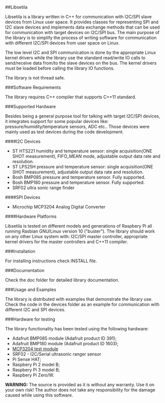 ##Libsetila

Libsetila is a library written in C++ for communication with I2C/SPI slave devices from Linux user space. It provides classes for representing SPI and I2C slave devices and implements data exchange methods that can be used for communication with target devices on I2C/SPI bus. The main purpose of the library is to simplify the process of writing software for communication with different I2C/SPI devices from user space on Linux.

The low level I2C and SPI communication is done by the appropriate Linux kernel drivers while the library use the standard read/write IO calls to send/receive data from/to the slave devices on the bus. The kernel drivers must be loaded before calling the library IO functions.

The library is not thread safe. 

###Software Requirements

The library requires C++ compiler that supports C++11 standard.

###Supported Hardware

Besides being a general purpose tool for talking with target I2C/SPI devices, it integrates support for some popular devices like: pressure/humidity/temperature sensors, ADC etc.. Those devices were mainly used as test devices during the code development. 

####I2C Devices

- ST HTS221 humidity and temperature sensor: single acquisition(ONE SHOT measurement), FIFO_MEAN mode, adjustable output data rate and resolution.
- ST LPS25H pressure and temperature sensor: single acquisition(ONE SHOT measurement), adjustable output data rate and resolution.
- Bosh BMP085 pressure and temperature sensor. Fully supported.
- Bosh BMP180 pressure and temperature sensor. Fully supported.
- SRF02 ultra sonic range finder

####SPI Devices

- Microchip MCP3204 Analog Digital Converter

####Hardware Platforms

Libsetila is tested on different models and generations of Raspbery Pi all running Rasbian GNU/Linux version 10 ("buster"). The library should work on any other Linux system with: I2C/SPI master controller, appropriate kernel drivers for the master controllers and C++11 compiler.

###Installation

For installing instructions check INSTALL file.

###Documentation

Check the doc folder for detailed library documentation.

###Usage and Examples

The library is distributed with examples that demonstrate the library use. Check the code in the devices folder
as an example for communication with different I2C and SPI devices.

###Hardware for testing 

The library functionality has been tested using the following hardware:

- Adafruit BMP085 module (Adafruit product ID 391);
- Adafruit BMP180 module (Adafruit product ID 1603);
- [MCP3204 test module](https://github.com/positronic57/libmcp3204/tree/master/example/hardware) 
- SRF02 - I2C/Serial ultrasonic ranger sensor
- Pi Sense HAT;
- Raspbery Pi 2 model B;
- Raspbery Pi 3 model B;
- Raspbery Pi Zero/W.


**WARNING:** 
The source is provided as it is without any warranty. Use it on your own risk!
The author does not take any responsibility for the damage caused while using this software.

